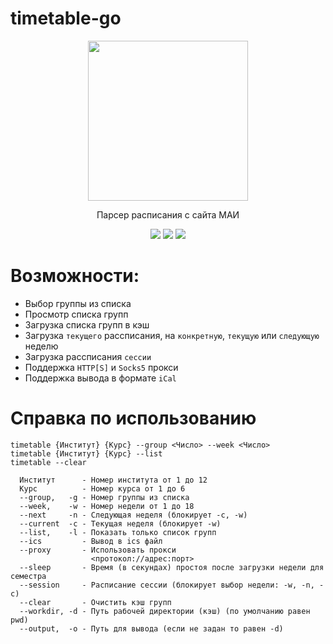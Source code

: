 # timetable-go
<p align="center">
  <img width="256" height="256" src="https://github.com/user-attachments/assets/aaa1b413-25a4-4ff3-9577-5487ef99c5f2">
</p>

<p align="center">
  Парсер расписания с сайта МАИ
</p>


<p align="center">
  <a href="https://github.com/gh0st17/timetable-go/releases/latest"><img src="https://img.shields.io/github/v/release/gh0st17/timetable-go?style=plastic"></a>
  <img src="https://img.shields.io/badge/license-MIT-blue?style=plastic">
  <img src="https://tokei.rs/b1/github/gh0st17/timetable-go?category=code">
</p>

# Возможности:

- Выбор группы из списка
- Просмотр списка групп
- Загрузка списка групп в кэш
- Загрузка `текущего` рассписания, на `конкретную`, `текущую` или `следующую` неделю
- Загрузка рассписания `сессии`
- Поддержка `HTTP[S]` и `Socks5` прокси
- Поддержка вывода в формате `iCal`

# Справка по использованию

```
timetable {Институт} {Курс} --group <Число> --week <Число>
timetable {Институт} {Курс} --list
timetable --clear

  Институт      - Номер института от 1 до 12
  Курс          - Номер курса от 1 до 6
  --group,   -g - Номер группы из списка
  --week,    -w - Номер недели от 1 до 18
  --next     -n - Следующая неделя (блокирует -c, -w)
  --current  -c - Текущая неделя (блокирует -w)
  --list,    -l - Показать только список групп
  --ics         - Вывод в ics файл
  --proxy       - Использовать прокси
                  <протокол://адрес:порт>
  --sleep       - Время (в секундах) простоя после загрузки недели для семестра
  --session     - Расписание сессии (блокирует выбор недели: -w, -n, -c)
  --clear       - Очистить кэш групп
  --workdir, -d - Путь рабочей директории (кэш) (по умолчанию равен pwd)
  --output,  -o - Путь для вывода (если не задан то равен -d)
```
